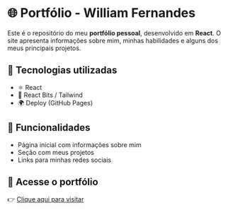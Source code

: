 # 🌐 Portfólio - William Fernandes

Este é o repositório do meu **portfólio pessoal**, desenvolvido em **React**.
O site apresenta informações sobre mim, minhas habilidades e alguns dos meus principais projetos.

## 🚀 Tecnologias utilizadas

* ⚛️ React
* 🎨 React Bits / Tailwind 
* 🌍 Deploy (GitHub Pages)

## 📌 Funcionalidades

* Página inicial com informações sobre mim
* Seção com meus projetos
* Links para minhas redes sociais

## 🔗 Acesse o portfólio

👉 [Clique aqui para visitar](https://liamfer.github.io/Portfolio/)

